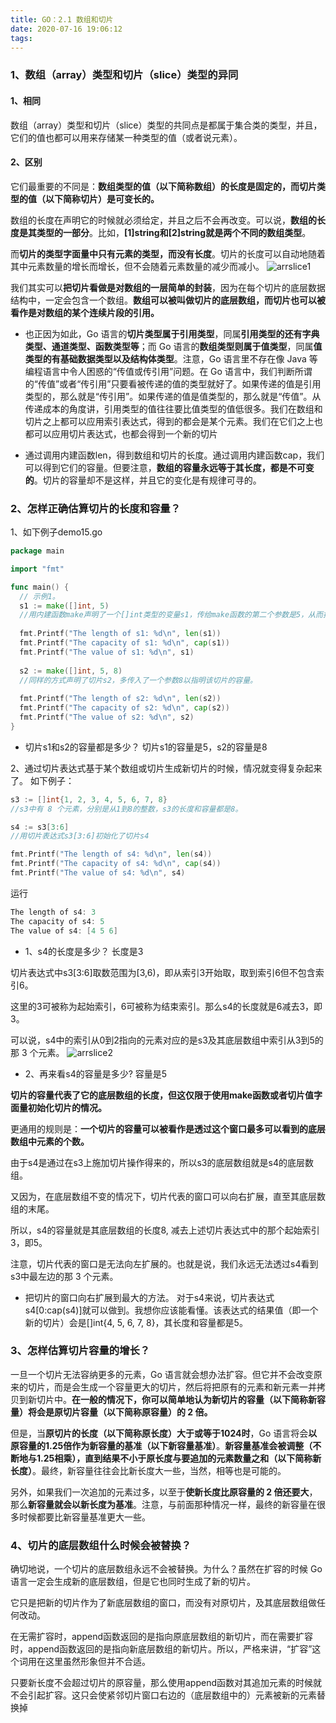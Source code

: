 ```yaml
---
title: GO：2.1 数组和切片
date: 2020-07-16 19:06:12
tags:
---
```

### 1、数组（array）类型和切片（slice）类型的异同
#### 1、相同
数组（array）类型和切片（slice）类型的共同点是都属于集合类的类型，并且，它们的值也都可以用来存储某一种类型的值（或者说元素）。

#### 2、区别
它们最重要的不同是：**数组类型的值（以下简称数组）的长度是固定的，而切片类型的值（以下简称切片）是可变长的。**

数组的长度在声明它的时候就必须给定，并且之后不会再改变。可以说，**数组的长度是其类型的一部分**。比如，**[1]string和[2]string就是两个不同的数组类型**。

而**切片的类型字面量中只有元素的类型，而没有长度**。切片的长度可以自动地随着其中元素数量的增长而增长，但不会随着元素数量的减少而减小。
![arrslice1](./arrslice1.png)

我们其实可以**把切片看做是对数组的一层简单的封装**，因为在每个切片的底层数据结构中，一定会包含一个数组。**数组可以被叫做切片的底层数组，而切片也可以被看作是对数组的某个连续片段的引用。**

 - 也正因为如此，Go 语言的**切片类型属于引用类型**，同属**引用类型的还有字典类型、通道类型、函数类型等**；而 Go 语言的**数组类型则属于值类型**，同属**值类型的有基础数据类型以及结构体类型**。注意，Go 语言里不存在像 Java 等编程语言中令人困惑的“传值或传引用”问题。在 Go 语言中，我们判断所谓的“传值”或者“传引用”只要看被传递的值的类型就好了。如果传递的值是引用类型的，那么就是“传引用”。如果传递的值是值类型的，那么就是“传值”。从传递成本的角度讲，引用类型的值往往要比值类型的值低很多。我们在数组和切片之上都可以应用索引表达式，得到的都会是某个元素。我们在它们之上也都可以应用切片表达式，也都会得到一个新的切片
 
 - 通过调用内建函数len，得到数组和切片的长度。通过调用内建函数cap，我们可以得到它们的容量。但要注意，**数组的容量永远等于其长度，都是不可变的**。切片的容量却不是这样，并且它的变化是有规律可寻的。

### 2、怎样正确估算切片的长度和容量？
1、如下例子demo15.go
```go
package main

import "fmt"

func main() {
  // 示例1。
  s1 := make([]int, 5)
  //用内建函数make声明了一个[]int类型的变量s1，传给make函数的第二个参数是5，从而指明了该切片的长度
  
  fmt.Printf("The length of s1: %d\n", len(s1))
  fmt.Printf("The capacity of s1: %d\n", cap(s1))
  fmt.Printf("The value of s1: %d\n", s1)
  
  s2 := make([]int, 5, 8)
  //同样的方式声明了切片s2，多传入了一个参数8以指明该切片的容量。
  
  fmt.Printf("The length of s2: %d\n", len(s2))
  fmt.Printf("The capacity of s2: %d\n", cap(s2))
  fmt.Printf("The value of s2: %d\n", s2)
}
```

 - 切片s1和s2的容量都是多少？
 切片s1的容量是5，s2的容量是8

2、通过切片表达式基于某个数组或切片生成新切片的时候，情况就变得复杂起来了。
如下例子：
```go
s3 := []int{1, 2, 3, 4, 5, 6, 7, 8}
//s3中有 8 个元素，分别是从1到8的整数，s3的长度和容量都是8。

s4 := s3[3:6]
//用切片表达式s3[3:6]初始化了切片s4

fmt.Printf("The length of s4: %d\n", len(s4))
fmt.Printf("The capacity of s4: %d\n", cap(s4))
fmt.Printf("The value of s4: %d\n", s4)
```
运行
```go
The length of s4: 3
The capacity of s4: 5
The value of s4: [4 5 6]
```

 - 1、s4的长度是多少？
 长度是3

切片表达式中s3[3:6]取数范围为[3,6)，即从索引3开始取，取到索引6但不包含索引6。
 
这里的3可被称为起始索引，6可被称为结束索引。那么s4的长度就是6减去3，即3。

可以说，s4中的索引从0到2指向的元素对应的是s3及其底层数组中索引从3到5的那 3 个元素。
![arrslice2](./arrslice2.png)

 - 2、再来看s4的容量是多少?
容量是5

  **切片的容量代表了它的底层数组的长度，但这仅限于使用make函数或者切片值字面量初始化切片的情况。**

更通用的规则是：**一个切片的容量可以被看作是透过这个窗口最多可以看到的底层数组中元素的个数。**

由于s4是通过在s3上施加切片操作得来的，所以s3的底层数组就是s4的底层数组。

又因为，在底层数组不变的情况下，切片代表的窗口可以向右扩展，直至其底层数组的末尾。

所以，s4的容量就是其底层数组的长度8, 减去上述切片表达式中的那个起始索引3，即5。

注意，切片代表的窗口是无法向左扩展的。也就是说，我们永远无法透过s4看到s3中最左边的那 3 个元素。

 - 把切片的窗口向右扩展到最大的方法。
对于s4来说，切片表达式s4[0:cap(s4)]就可以做到。我想你应该能看懂。该表达式的结果值（即一个新的切片）会是[]int{4, 5, 6, 7, 8}，其长度和容量都是5。 

### 3、怎样估算切片容量的增长？
一旦一个切片无法容纳更多的元素，Go 语言就会想办法扩容。但它并不会改变原来的切片，而是会生成一个容量更大的切片，然后将把原有的元素和新元素一并拷贝到新切片中。**在一般的情况下，你可以简单地认为新切片的容量（以下简称新容量）将会是原切片容量（以下简称原容量）的 2 倍。**

但是，当**原切片的长度（以下简称原长度）大于或等于1024时**，Go 语言将会**以原容量的1.25倍作为新容量的基准（以下新容量基准）**。**新容量基准会被调整（不断地与1.25相乘），直到结果不小于原长度与要追加的元素数量之和（以下简称新长度）**。最终，新容量往往会比新长度大一些，当然，相等也是可能的。

另外，如果我们一次追加的元素过多，以至于**使新长度比原容量的 2 倍还要大**，那么**新容量就会以新长度为基准**。注意，与前面那种情况一样，最终的新容量在很多时候都要比新容量基准更大一些。

### 4、切片的底层数组什么时候会被替换？
确切地说，一个切片的底层数组永远不会被替换。为什么？虽然在扩容的时候 Go 语言一定会生成新的底层数组，但是它也同时生成了新的切片。

它只是把新的切片作为了新底层数组的窗口，而没有对原切片，及其底层数组做任何改动。

在无需扩容时，append函数返回的是指向原底层数组的新切片，而在需要扩容时，append函数返回的是指向新底层数组的新切片。所以，严格来讲，“扩容”这个词用在这里虽然形象但并不合适。

只要新长度不会超过切片的原容量，那么使用append函数对其追加元素的时候就不会引起扩容。这只会使紧邻切片窗口右边的（底层数组中的）元素被新的元素替换掉